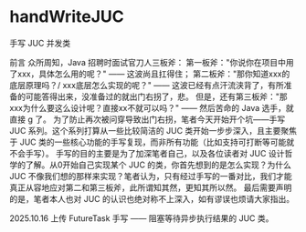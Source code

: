 # handWriteJUC
手写 JUC 并发类

前言
众所周知，Java 招聘时面试官刀人三板斧：
第一板斧："你说你在项目中用了xxx，具体怎么用的呢？" —— 这波尚且扛得住；
第二板斧："那你知道xxx的底层原理吗？/ xxx底层怎么实现的呢？" —— 这波已经有点汗流浃背了，有所准备的可能答得出来，没准备过的就出门右拐了，悲。
但是，还有第三板斧："那xxx为什么要这么设计呢？直接xx不就可以吗？"
—— 然后苦命的 Java 选手，就直接 g 了。
为了防止再次被问穿导致出门右拐，笔者今天开始开个坑——手写 JUC 系列。这个系列打算从一些比较简洁的 JUC 类开始一步步深入，且主要聚焦于 JUC 类的一些核心功能的手写复现，而非所有功能（比如支持可打断等可能就不会手写）。
手写的目的主要是为了加深笔者自己，以及各位读者对 JUC 设计哲学的了解。从0开始自己实现某个 JUC 的类，你首先想到的是怎么实现？为什么 JUC 不像我们想的那样来实现？笔者认为，只有经过手写的一番对比，我们才能真正从容地应对第二和第三板斧，此所谓知其然，更知其所以然。
最后需要声明的是，笔者本人也对 JUC 的认识也绝对称不上深入，如有谬误也烦请大家指出。 

2025.10.16 上传 FutureTask 手写 —— 阻塞等待异步执行结果的 JUC 类。
